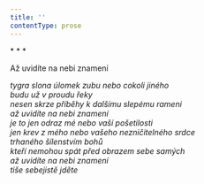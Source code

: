 ```yaml
---
title: ''
contentType: prose
---
```


<section>

\* \* \*

Až uvidíte na nebi znamení

_tygra slona úlomek zubu nebo cokoli jiného  
budu už v proudu řeky  
nesen skrze příběhy k dalšímu slepému rameni  
až uvidíte na nebi znamení  
je to jen odraz mé nebo vaší pošetilosti  
jen krev z mého nebo vašeho nezničitelného srdce  
trhaného šílenstvím bohů  
kteří nemohou spát před obrazem sebe samých  
až uvidíte na nebi znamení  
tiše sebejistě jděte_

</section>
